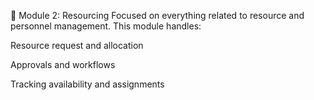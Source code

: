 👥 Module 2: Resourcing
Focused on everything related to resource and personnel management. This module handles:

Resource request and allocation

Approvals and workflows

Tracking availability and assignments

